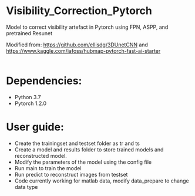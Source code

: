 # Visibility_Correction_Pytorch

Model to correct visibility artefact in Pytorch using FPN, ASPP, and pretrained Resunet <br/>

Modified from: https://github.com/ellisdg/3DUnetCNN and https://www.kaggle.com/iafoss/hubmap-pytorch-fast-ai-starter <br/>
<br/>

# Dependencies:

* Python 3.7
* Pytorch 1.2.0

# User guide:

* Create the trainingset and testset folder as tr and ts
* Create a model and results folder to store trained models and reconstructed model.
* Modify the parameters of the model using the config file
* Run main to train the model
* Run predict to reconstruct images from testset
* Code currently working for matlab data, modify data_prepare to change data type
